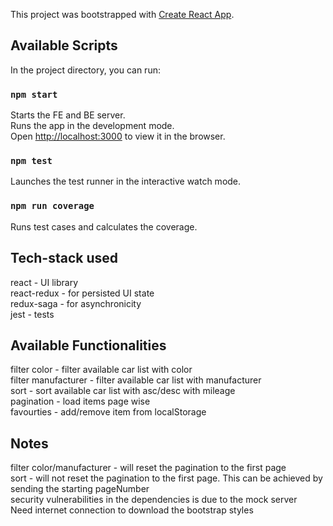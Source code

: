 This project was bootstrapped with [Create React App](https://github.com/facebook/create-react-app).

## Available Scripts

In the project directory, you can run:

### `npm start`
Starts the FE and BE server.<br>
Runs the app in the development mode.<br>
Open [http://localhost:3000](http://localhost:3000) to view it in the browser.

### `npm test`
Launches the test runner in the interactive watch mode.<br>

### `npm run coverage`
Runs test cases and calculates the coverage.<br>


## Tech-stack used
react - UI library <br>
react-redux - for persisted UI state <br>
redux-saga - for asynchronicity <br>
jest - tests <br>

## Available Functionalities
filter color - filter available car list with color <br>
filter manufacturer - filter available car list with manufacturer <br>
sort - sort available car list with asc/desc with mileage <br>
pagination - load items page wise <br>
favourties - add/remove item from localStorage <br>

## Notes
filter color/manufacturer - will reset the pagination to the first page <br>
sort - will not reset the pagination to the first page. This can be achieved by sending the starting pageNumber <br>
security vulnerabilities in the dependencies is due to the mock server <br>
Need internet connection to download the bootstrap styles